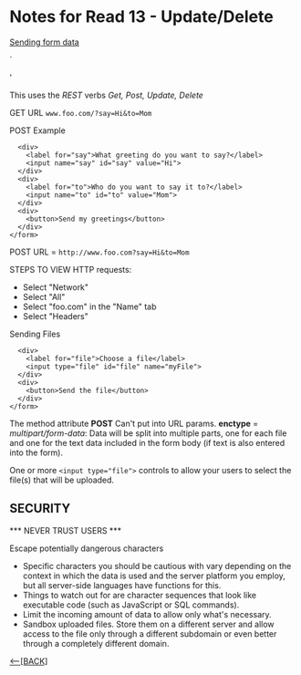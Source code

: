 # Notes for Read 13 - Update/Delete

[Sending form data](https://developer.mozilla.org/en-US/docs/Learn/Forms/Sending_and_retrieving_form_data)

`<form method="GET">'

This uses the *REST* verbs *Get, Post, Update, Delete*

GET URL `www.foo.com/?say=Hi&to=Mom`

POST Example

```<form action="http://www.foo.com" method="POST">
  <div>
    <label for="say">What greeting do you want to say?</label>
    <input name="say" id="say" value="Hi">
  </div>
  <div>
    <label for="to">Who do you want to say it to?</label>
    <input name="to" id="to" value="Mom">
  </div>
  <div>
    <button>Send my greetings</button>
  </div>
</form>
```

POST URL = `http://www.foo.com?say=Hi&to=Mom`

STEPS TO VIEW HTTP requests:

+ Select "Network"
+ Select "All"
+ Select "foo.com" in the "Name" tab
+ Select "Headers"

Sending Files

```<form method="post" action="https://www.foo.com" enctype="multipart/form-data">
  <div>
    <label for="file">Choose a file</label>
    <input type="file" id="file" name="myFile">
  </div>
  <div>
    <button>Send the file</button>
  </div>
</form>
```

The method attribute **POST** Can't put into URL params.
**enctype** = *multipart/form-data*: Data will be split into multiple parts, one for each file and one for the text data included in the form body (if text is also entered into the form).

One or more `<input type="file">` controls to allow your users to select the file(s) that will be uploaded.

## SECURITY

*** NEVER TRUST USERS ***

Escape potentially dangerous characters

+ Specific characters you should be cautious with vary depending on the context in which the data is used and the server platform you employ, but all server-side languages have functions for this. 
+ Things to watch out for are character sequences that look like executable code (such as JavaScript or SQL commands).
+ Limit the incoming amount of data to allow only what's necessary.
+ Sandbox uploaded files. Store them on a different server and allow access to the file only through a different subdomain or even better through a completely different domain.



[&lt;--&#91;BACK&#93;](/README.md)
